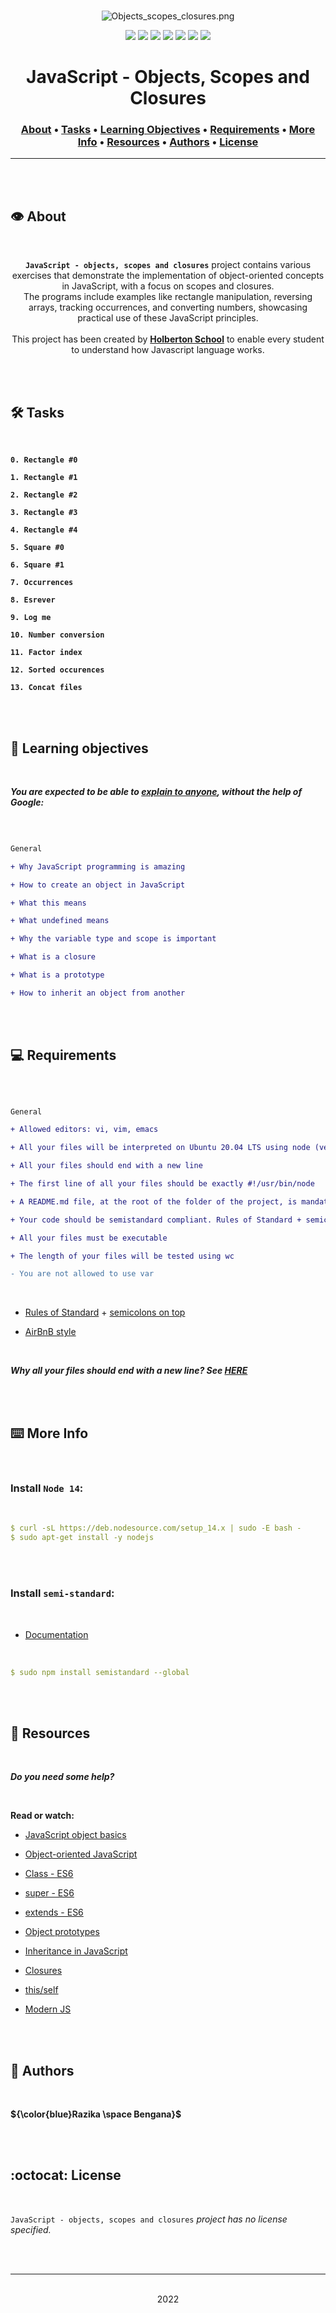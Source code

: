 <div align="center">
<br>

![Objects_scopes_closures.png](README-image/objects_scopes_closures.png)

</div>


<p align="center">
<img src="https://img.shields.io/badge/-JAVASCRIPT-yellow">
<img src="https://img.shields.io/badge/-Linux-lightgrey">
<img src="https://img.shields.io/badge/-WSL-brown">
<img src="https://img.shields.io/badge/-Ubuntu%2020.04.4%20LTS-orange">
<img src="https://img.shields.io/badge/-JetBrains-blue">
<img src="https://img.shields.io/badge/-Holberton%20School-red">
<img src="https://img.shields.io/badge/License-not%20specified-brightgreen">
</p>


<h1 align="center"> JavaScript - Objects, Scopes and Closures </h1>


<h3 align="center">
<a href="https://github.com/RazikaBengana/holbertonschool-higher_level_programming/tree/main/javascript_objects_scopes_closures#eye-about">About</a> •
<a href="https://github.com/RazikaBengana/holbertonschool-higher_level_programming/tree/main/javascript_objects_scopes_closures#hammer_and_wrench-tasks">Tasks</a> •
<a href="https://github.com/RazikaBengana/holbertonschool-higher_level_programming/tree/main/javascript_objects_scopes_closures#memo-learning-objectives">Learning Objectives</a> •
<a href="https://github.com/RazikaBengana/holbertonschool-higher_level_programming/tree/main/javascript_objects_scopes_closures#computer-requirements">Requirements</a> •
<a href="https://github.com/RazikaBengana/holbertonschool-higher_level_programming/tree/main/javascript_objects_scopes_closures#keyboard-more-info">More Info</a> •
<a href="https://github.com/RazikaBengana/holbertonschool-higher_level_programming/tree/main/javascript_objects_scopes_closures#mag_right-resources">Resources</a> •
<a href="https://github.com/RazikaBengana/holbertonschool-higher_level_programming/tree/main/javascript_objects_scopes_closures#bust_in_silhouette-authors">Authors</a> •
<a href="https://github.com/RazikaBengana/holbertonschool-higher_level_programming/tree/main/javascript_objects_scopes_closures#octocat-license">License</a>
</h3>

---

<!-- ------------------------------------------------------------------------------------------------- -->

<br>
<br>

## :eye: About

<br>

<div align="center">

**`JavaScript - objects, scopes and closures`** project contains various exercises that demonstrate the implementation of object-oriented concepts in JavaScript, with a focus on scopes and closures.
<br>
The programs include examples like rectangle manipulation, reversing arrays, tracking occurrences, and converting numbers, showcasing practical use of these JavaScript principles.
<br>
<br>
This project has been created by **[Holberton School](https://www.holbertonschool.com/about-holberton)** to enable every student to understand how Javascript language works.

</div>

<br>
<br>

<!-- ------------------------------------------------------------------------------------------------- -->

## :hammer_and_wrench: Tasks

<br>

**`0. Rectangle #0`**

**`1. Rectangle #1`**

**`2. Rectangle #2`**

**`3. Rectangle #3`**

**`4. Rectangle #4`**

**`5. Square #0`**

**`6. Square #1`**

**`7. Occurrences`**

**`8. Esrever`**

**`9. Log me`**

**`10. Number conversion`**

**`11. Factor index`**

**`12. Sorted occurences`**

**`13. Concat files`**

<br>
<br>

<!-- ------------------------------------------------------------------------------------------------- -->

## :memo: Learning objectives

<br>

**_You are expected to be able to [explain to anyone](https://fs.blog/feynman-learning-technique/), without the help of Google:_**

<br>

```diff

General

+ Why JavaScript programming is amazing

+ How to create an object in JavaScript

+ What this means

+ What undefined means

+ Why the variable type and scope is important

+ What is a closure

+ What is a prototype

+ How to inherit an object from another

```

<br>
<br>

<!-- ------------------------------------------------------------------------------------------------- -->

## :computer: Requirements

<br>

```diff

General

+ Allowed editors: vi, vim, emacs

+ All your files will be interpreted on Ubuntu 20.04 LTS using node (version 14.x)

+ All your files should end with a new line

+ The first line of all your files should be exactly #!/usr/bin/node

+ A README.md file, at the root of the folder of the project, is mandatory

+ Your code should be semistandard compliant. Rules of Standard + semicolons on top. Also as reference: AirBnB style

+ All your files must be executable

+ The length of your files will be tested using wc

- You are not allowed to use var

```

<br>

- [Rules of Standard](https://standardjs.com/rules.html) + [semicolons on top](https://github.com/standard/semistandard)

- [AirBnB style](https://github.com/airbnb/javascript)

<br>

**_Why all your files should end with a new line? See [HERE](https://unix.stackexchange.com/questions/18743/whats-the-point-in-adding-a-new-line-to-the-end-of-a-file/18789)_**

<br>
<br>

<!-- ------------------------------------------------------------------------------------------------- -->

## :keyboard: More Info

<br>

### Install `Node 14`:

<br>

```yaml
$ curl -sL https://deb.nodesource.com/setup_14.x | sudo -E bash -
$ sudo apt-get install -y nodejs
```

<br>
<br>

### Install `semi-standard`:

<br>

- [Documentation](https://github.com/standard/semistandard)

<br>

```yaml
$ sudo npm install semistandard --global
```

<br>
<br>

<!-- ------------------------------------------------------------------------------------------------- -->

## :mag_right: Resources

<br>

**_Do you need some help?_**

<br>

**Read or watch:**

* [JavaScript object basics](https://developer.mozilla.org/en-US/docs/Learn/JavaScript/Objects/Basics)

* [Object-oriented JavaScript](https://developer.mozilla.org/en-US/docs/Learn/JavaScript/Objects/Classes_in_JavaScript)

* [Class - ES6](https://developer.mozilla.org/en-US/docs/Web/JavaScript/Reference/Classes)

* [super - ES6](https://developer.mozilla.org/en-US/docs/Web/JavaScript/Reference/Operators/super)

* [extends - ES6](https://developer.mozilla.org/en-US/docs/Web/JavaScript/Reference/Classes/extends)

* [Object prototypes](https://developer.mozilla.org/en-US/docs/Learn/JavaScript/Objects/Object_prototypes)

* [Inheritance in JavaScript](https://developer.mozilla.org/en-US/docs/Learn/JavaScript/Objects/Classes_in_JavaScript)

* [Closures](https://developer.mozilla.org/en-US/docs/Web/JavaScript/Closures)

* [this/self](https://alistapart.com/article/getoutbindingsituations/)

* [Modern JS](https://github.com/mbeaudru/modern-js-cheatsheet)

<br>
<br>

<!-- ------------------------------------------------------------------------------------------------- -->

## :bust_in_silhouette: Authors

<br>

**${\color{blue}Razika \space Bengana}$**

<br>
<br>

<!-- ------------------------------------------------------------------------------------------------- -->

## :octocat: License

<br>

```JavaScript - objects, scopes and closures``` _project has no license specified._

<br>
<br>

---

<p align="center"><br>2022</p>
